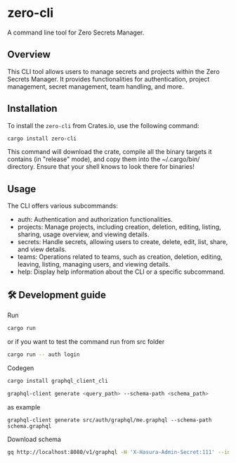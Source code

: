 # zero-cli
A command line tool for Zero Secrets Manager.


## Overview
This CLI tool allows users to manage secrets and projects within the Zero Secrets Manager. It provides functionalities for authentication, project management, secret management, team handling, and more.


## Installation

To install the `zero-cli` from Crates.io, use the following command:

```bash
cargo install zero-cli
```

This command will download the crate, compile all the binary targets it contains (in "release" mode), and copy them into the ~/.cargo/bin/ directory. Ensure that your shell knows to look there for binaries!


## Usage

The CLI offers various subcommands:

- auth: Authentication and authorization functionalities.
- projects: Manage projects, including creation, deletion, editing, listing, sharing, usage overview, and viewing details.
- secrets: Handle secrets, allowing users to create, delete, edit, list, share, and view details.
- teams: Operations related to teams, such as creation, deletion, editing, leaving, listing, managing users, and viewing details.
- help: Display help information about the CLI or a specific subcommand.

## 🛠 Development guide

Run
```bash
cargo run
```
or if you want to test the command run from src folder
```bash
cargo run -- auth login
```

Codegen
```bash
cargo install graphql_client_cli
```
```bash
graphql-client generate <query_path> --schema-path <schema_path>
````

as example
```
graphql-client generate src/auth/graphql/me.graphql --schema-path schema.graphql
```

Download schema
```bash
gq http://localhost:8080/v1/graphql -H 'X-Hasura-Admin-Secret:111' --introspect > schema.graphql
```
